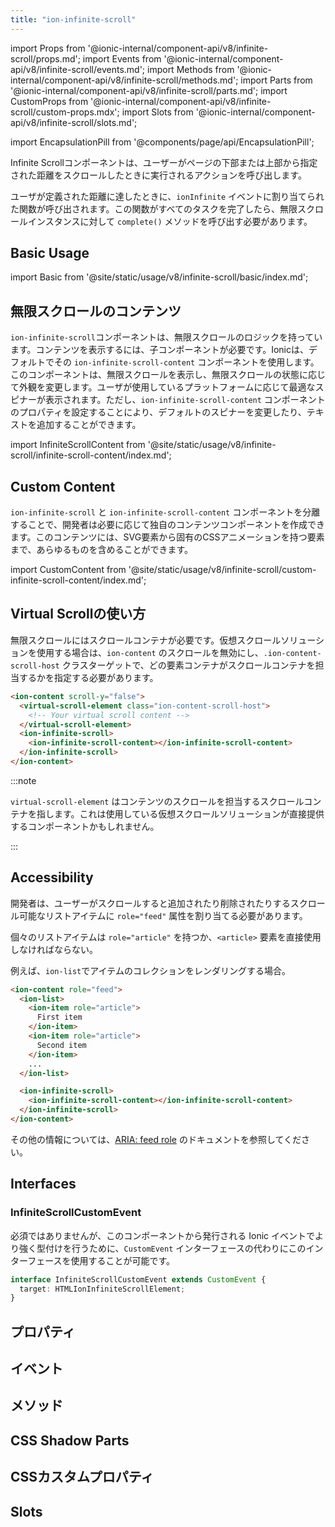 ```yaml
---
title: "ion-infinite-scroll"
---
```


import Props from '@ionic-internal/component-api/v8/infinite-scroll/props.md';
import Events from '@ionic-internal/component-api/v8/infinite-scroll/events.md';
import Methods from '@ionic-internal/component-api/v8/infinite-scroll/methods.md';
import Parts from '@ionic-internal/component-api/v8/infinite-scroll/parts.md';
import CustomProps from '@ionic-internal/component-api/v8/infinite-scroll/custom-props.mdx';
import Slots from '@ionic-internal/component-api/v8/infinite-scroll/slots.md';

<head>
  <title>ion-infinite-scroll: Infinite Scroller Action Component</title>
  <meta name="description" content="ion-infinite-scrollコンポーネントは、ユーザーがページの下部または上部から指定された距離だけスクロールしたときに実行されるアクションを呼び出します。" />
</head>

import EncapsulationPill from '@components/page/api/EncapsulationPill';


Infinite Scrollコンポーネントは、ユーザーがページの下部または上部から指定された距離をスクロールしたときに実行されるアクションを呼び出します。

ユーザが定義された距離に達したときに、`ionInfinite` イベントに割り当てられた関数が呼び出されます。この関数がすべてのタスクを完了したら、無限スクロールインスタンスに対して `complete()` メソッドを呼び出す必要があります。

## Basic Usage

import Basic from '@site/static/usage/v8/infinite-scroll/basic/index.md';

<Basic />

## 無限スクロールのコンテンツ

`ion-infinite-scroll`コンポーネントは、無限スクロールのロジックを持っています。コンテンツを表示するには、子コンポーネントが必要です。Ionicは、デフォルトでその `ion-infinite-scroll-content` コンポーネントを使用します。このコンポーネントは、無限スクロールを表示し、無限スクロールの状態に応じて外観を変更します。ユーザが使用しているプラットフォームに応じて最適なスピナーが表示されます。ただし、`ion-infinite-scroll-content` コンポーネントのプロパティを設定することにより、デフォルトのスピナーを変更したり、テキストを追加することができます。

import InfiniteScrollContent from '@site/static/usage/v8/infinite-scroll/infinite-scroll-content/index.md';

<InfiniteScrollContent />

## Custom Content

`ion-infinite-scroll` と `ion-infinite-scroll-content` コンポーネントを分離することで、開発者は必要に応じて独自のコンテンツコンポーネントを作成できます。このコンテンツには、SVG要素から固有のCSSアニメーションを持つ要素まで、あらゆるものを含めることができます。

import CustomContent from '@site/static/usage/v8/infinite-scroll/custom-infinite-scroll-content/index.md';

<CustomContent />

## Virtual Scrollの使い方

無限スクロールにはスクロールコンテナが必要です。仮想スクロールソリューションを使用する場合は、`ion-content` のスクロールを無効にし、`.ion-content-scroll-host` クラスターゲットで、どの要素コンテナがスクロールコンテナを担当するかを指定する必要があります。

```html
<ion-content scroll-y="false">
  <virtual-scroll-element class="ion-content-scroll-host">
    <!-- Your virtual scroll content -->
  </virtual-scroll-element>
  <ion-infinite-scroll>
    <ion-infinite-scroll-content></ion-infinite-scroll-content>
  </ion-infinite-scroll>
</ion-content>
```

:::note

`virtual-scroll-element` はコンテンツのスクロールを担当するスクロールコンテナを指します。これは使用している仮想スクロールソリューションが直接提供するコンポーネントかもしれません。

:::

## Accessibility

開発者は、ユーザーがスクロールすると追加されたり削除されたりするスクロール可能なリストアイテムに `role="feed"` 属性を割り当てる必要があります。

個々のリストアイテムは `role="article"` を持つか、`<article>` 要素を直接使用しなければならない。

例えば、`ion-list`でアイテムのコレクションをレンダリングする場合。

```html
<ion-content role="feed">
  <ion-list>
    <ion-item role="article">
      First item
    </ion-item>
    <ion-item role="article">
      Second item
    </ion-item>
    ...
  </ion-list>

  <ion-infinite-scroll>
    <ion-infinite-scroll-content></ion-infinite-scroll-content>
  </ion-infinite-scroll>
</ion-content>
```

その他の情報については、[ARIA: feed role](https://developer.mozilla.org/en-US/docs/Web/Accessibility/ARIA/Roles/feed_role) のドキュメントを参照してください。

## Interfaces

### InfiniteScrollCustomEvent

必須ではありませんが、このコンポーネントから発行される Ionic イベントでより強く型付けを行うために、`CustomEvent` インターフェースの代わりにこのインターフェースを使用することが可能です。

```typescript
interface InfiniteScrollCustomEvent extends CustomEvent {
  target: HTMLIonInfiniteScrollElement;
}
```

## プロパティ
<Props />

## イベント
<Events />

## メソッド
<Methods />

## CSS Shadow Parts
<Parts />

## CSSカスタムプロパティ
<CustomProps />

## Slots
<Slots />
